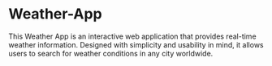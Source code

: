 # Weather-App
This Weather App is an interactive web application that provides real-time weather information. Designed with simplicity and usability in mind, it allows users to search for weather conditions in any city worldwide.

